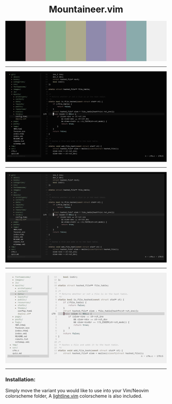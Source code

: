 <h1 align="center">Mountaineer.vim</h1>

<p align="center"

![img](scrots/mountaineer.png)

</p>

***

<p align="center" 

![img](scrots/dark-variant.png) 

</p>

***

<p align="center" 

![img](scrots/grey-variant.png) 

</p>

***

<p align="center" 

![img](scrots/light-variant.png) 

</p>

***

### Installation:
Simply move the variant you would like to use into your Vim/Neovim colorscheme folder, A [lightline.vim](https://github.com/itchyny/lightline.vim) colorscheme is also included.
